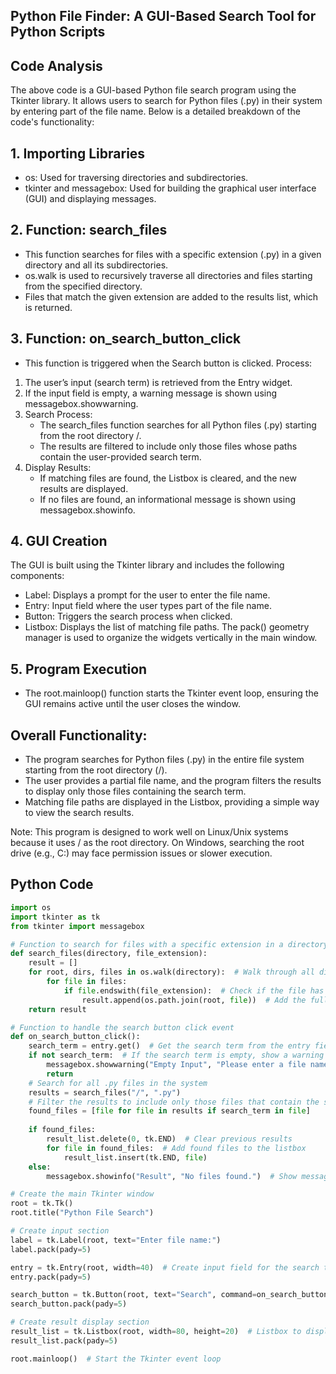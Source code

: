 ## Python File Finder: A GUI-Based Search Tool for Python Scripts

## Code Analysis
The above code is a GUI-based Python file search program using the Tkinter library. It allows users to search for Python files (.py) in their system by entering part of the file name. Below is a detailed breakdown of the code's functionality:

## 1. Importing Libraries
- os: Used for traversing directories and subdirectories.
- tkinter and messagebox: Used for building the graphical user interface (GUI) and displaying messages.

## 2. Function: search_files
- This function searches for files with a specific extension (.py) in a given directory and all its subdirectories.
- os.walk is used to recursively traverse all directories and files starting from the specified directory.
- Files that match the given extension are added to the results list, which is returned.

## 3. Function: on_search_button_click
- This function is triggered when the Search button is clicked.
Process:
1. The user’s input (search term) is retrieved from the Entry widget.
2. If the input field is empty, a warning message is shown using messagebox.showwarning.
3. Search Process:
   - The search_files function searches for all Python files (.py) starting from the root directory /.
   - The results are filtered to include only those files whose paths contain the user-provided search term.
4. Display Results:
   - If matching files are found, the Listbox is cleared, and the new results are displayed.
   - If no files are found, an informational message is shown using messagebox.showinfo.

## 4. GUI Creation
The GUI is built using the Tkinter library and includes the following components:
- Label: Displays a prompt for the user to enter the file name.
- Entry: Input field where the user types part of the file name.
- Button: Triggers the search process when clicked.
- Listbox: Displays the list of matching file paths.
The pack() geometry manager is used to organize the widgets vertically in the main window.

## 5. Program Execution
- The root.mainloop() function starts the Tkinter event loop, ensuring the GUI remains active until the user closes the window.

## Overall Functionality:
- The program searches for Python files (.py) in the entire file system starting from the root directory (/).
- The user provides a partial file name, and the program filters the results to display only those files containing the search term.
- Matching file paths are displayed in the Listbox, providing a simple way to view the search results.

Note:
This program is designed to work well on Linux/Unix systems because it uses / as the root directory. On Windows, searching the root drive (e.g., C:\) may face permission issues or slower execution.

## Python Code
```python
import os
import tkinter as tk
from tkinter import messagebox

# Function to search for files with a specific extension in a directory and its subdirectories
def search_files(directory, file_extension):
    result = []
    for root, dirs, files in os.walk(directory):  # Walk through all directories and files
        for file in files:
            if file.endswith(file_extension):  # Check if the file has the specified extension
                result.append(os.path.join(root, file))  # Add the full file path to the result
    return result

# Function to handle the search button click event
def on_search_button_click():
    search_term = entry.get()  # Get the search term from the entry field
    if not search_term:  # If the search term is empty, show a warning message
        messagebox.showwarning("Empty Input", "Please enter a file name")
        return
    # Search for all .py files in the system
    results = search_files("/", ".py")  
    # Filter the results to include only those files that contain the search term
    found_files = [file for file in results if search_term in file]
    
    if found_files:
        result_list.delete(0, tk.END)  # Clear previous results
        for file in found_files:  # Add found files to the listbox
            result_list.insert(tk.END, file)
    else:
        messagebox.showinfo("Result", "No files found.")  # Show message if no files were found

# Create the main Tkinter window
root = tk.Tk()
root.title("Python File Search")

# Create input section
label = tk.Label(root, text="Enter file name:")
label.pack(pady=5)

entry = tk.Entry(root, width=40)  # Create input field for the search term
entry.pack(pady=5)

search_button = tk.Button(root, text="Search", command=on_search_button_click)  # Create search button
search_button.pack(pady=5)

# Create result display section
result_list = tk.Listbox(root, width=80, height=20)  # Listbox to display search results
result_list.pack(pady=5)

root.mainloop()  # Start the Tkinter event loop

```
